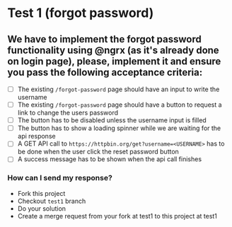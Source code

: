 # Test 1 (forgot password)

## We have to implement the forgot password functionality using @ngrx (as it's already done on login page), please, implement it and ensure you pass the following acceptance criteria:

- [ ] The existing `/forgot-password` page should have an input to write the username
- [ ] The existing `/forgot-password` page should have a button to request a link to change the users password
- [ ] The button has to be disabled unless the username input is filled
- [ ] The button has to show a loading spinner while we are waiting for the api response
- [ ] A GET API call to `https://httpbin.org/get?username=<USERNAME>` has to be done when the user click the reset password button
- [ ] A success message has to be shown when the api call finishes

### How can I send my response?
- Fork this project
- Checkout `test1` branch
- Do your solution
- Create a merge request from your fork at test1 to this project at test1
